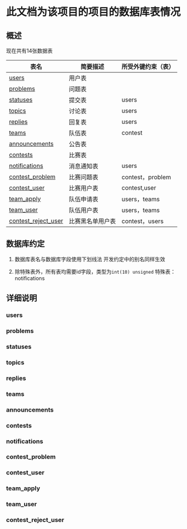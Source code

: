 # 此文档为该项目的项目的数据库表情况


## 概述
现在共有14张数据表

表名|简要描述|所受外键约束（表）|
-|-|-|
[users](#users)        |用户表              |
[problems](#problems)              |问题表              |
[statuses](#statuses)              |提交表              |users
[topics](#topics)                |讨论表              |users
[replies](#replies)               |回复表              |users
[teams](#teams)                 |队伍表              |contest
[announcements](#announcements)         |公告表              |
[contests](#contests)              |比赛表              |
[notifications](#notifications)         |消息通知表          |users
[contest_problem](#contest_problem)       |比赛问题表          |contest，problem
[contest_user](#contest_user)          |比赛用户表          |contest,user
[team_apply](#team_apply)            |队伍申请表          |users，teams
[team_user](#team_user)             |队伍用户表          |users，teams
[contest_reject_user](#contest_reject_user)   |比赛黑名单用户表     |contest，users

## 数据库约定

1. 数据库表名与数据库字段使用下划线法
开发约定中的别名同样生效

2. 除特殊表外，所有表均需要id字段，类型为`int(10) unsigned`
特殊表：notifications


## 详细说明

### users

### problems

### statuses

### topics

### replies

### teams

### announcements

### contests

### notifications

### contest_problem

### contest_user

### team_apply

### team_user

### contest_reject_user